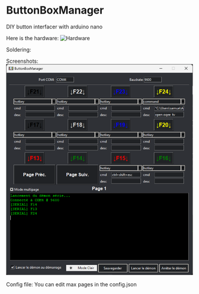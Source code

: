 # ButtonBoxManager
DIY button interfacer with arduino nano 

Here is the hardware:
![Hardware](png/ButtonBox.png)

Soldering:

Screenshots:
![Screenshot1](png/screen1.png)

Config file:
You can edit max pages in the config.json 
